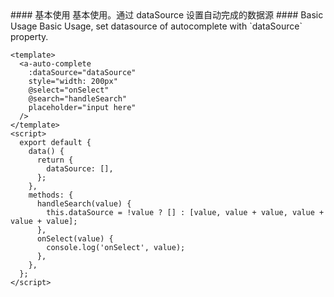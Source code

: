 <cn>
#### 基本使用
基本使用。通过 dataSource 设置自动完成的数据源
</cn>

<us>
#### Basic Usage
Basic Usage, set datasource of autocomplete with `dataSource` property.
</us>

```tpl
<template>
  <a-auto-complete
    :dataSource="dataSource"
    style="width: 200px"
    @select="onSelect"
    @search="handleSearch"
    placeholder="input here"
  />
</template>
<script>
  export default {
    data() {
      return {
        dataSource: [],
      };
    },
    methods: {
      handleSearch(value) {
        this.dataSource = !value ? [] : [value, value + value, value + value + value];
      },
      onSelect(value) {
        console.log('onSelect', value);
      },
    },
  };
</script>
```
